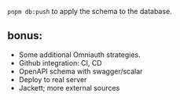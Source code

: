 `pnpm db:push` to apply the schema to the database.

## bonus:

- Some additional Omniauth strategies.
- Github integration: CI, CD
- OpenAPI schema with swagger/scalar
- Deploy to real server
- Jackett; more external sources
